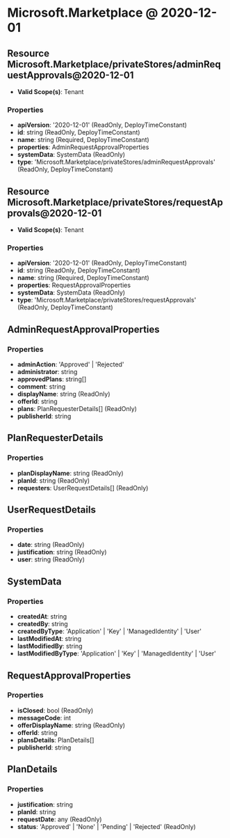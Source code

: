 # Microsoft.Marketplace @ 2020-12-01

## Resource Microsoft.Marketplace/privateStores/adminRequestApprovals@2020-12-01
* **Valid Scope(s)**: Tenant
### Properties
* **apiVersion**: '2020-12-01' (ReadOnly, DeployTimeConstant)
* **id**: string (ReadOnly, DeployTimeConstant)
* **name**: string (Required, DeployTimeConstant)
* **properties**: AdminRequestApprovalProperties
* **systemData**: SystemData (ReadOnly)
* **type**: 'Microsoft.Marketplace/privateStores/adminRequestApprovals' (ReadOnly, DeployTimeConstant)

## Resource Microsoft.Marketplace/privateStores/requestApprovals@2020-12-01
* **Valid Scope(s)**: Tenant
### Properties
* **apiVersion**: '2020-12-01' (ReadOnly, DeployTimeConstant)
* **id**: string (ReadOnly, DeployTimeConstant)
* **name**: string (Required, DeployTimeConstant)
* **properties**: RequestApprovalProperties
* **systemData**: SystemData (ReadOnly)
* **type**: 'Microsoft.Marketplace/privateStores/requestApprovals' (ReadOnly, DeployTimeConstant)

## AdminRequestApprovalProperties
### Properties
* **adminAction**: 'Approved' | 'Rejected'
* **administrator**: string
* **approvedPlans**: string[]
* **comment**: string
* **displayName**: string (ReadOnly)
* **offerId**: string
* **plans**: PlanRequesterDetails[] (ReadOnly)
* **publisherId**: string

## PlanRequesterDetails
### Properties
* **planDisplayName**: string (ReadOnly)
* **planId**: string (ReadOnly)
* **requesters**: UserRequestDetails[] (ReadOnly)

## UserRequestDetails
### Properties
* **date**: string (ReadOnly)
* **justification**: string (ReadOnly)
* **user**: string (ReadOnly)

## SystemData
### Properties
* **createdAt**: string
* **createdBy**: string
* **createdByType**: 'Application' | 'Key' | 'ManagedIdentity' | 'User'
* **lastModifiedAt**: string
* **lastModifiedBy**: string
* **lastModifiedByType**: 'Application' | 'Key' | 'ManagedIdentity' | 'User'

## RequestApprovalProperties
### Properties
* **isClosed**: bool (ReadOnly)
* **messageCode**: int
* **offerDisplayName**: string (ReadOnly)
* **offerId**: string
* **plansDetails**: PlanDetails[]
* **publisherId**: string

## PlanDetails
### Properties
* **justification**: string
* **planId**: string
* **requestDate**: any (ReadOnly)
* **status**: 'Approved' | 'None' | 'Pending' | 'Rejected' (ReadOnly)

